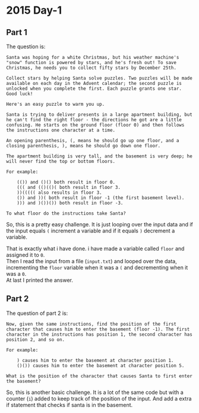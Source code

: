 # 2015 Day-1

## Part 1
The question is:
```
Santa was hoping for a white Christmas, but his weather machine's "snow" function is powered by stars, and he's fresh out! To save Christmas, he needs you to collect fifty stars by December 25th.

Collect stars by helping Santa solve puzzles. Two puzzles will be made available on each day in the Advent calendar; the second puzzle is unlocked when you complete the first. Each puzzle grants one star. Good luck!

Here's an easy puzzle to warm you up.

Santa is trying to deliver presents in a large apartment building, but he can't find the right floor - the directions he got are a little confusing. He starts on the ground floor (floor 0) and then follows the instructions one character at a time.

An opening parenthesis, (, means he should go up one floor, and a closing parenthesis, ), means he should go down one floor.

The apartment building is very tall, and the basement is very deep; he will never find the top or bottom floors.

For example:

    (()) and ()() both result in floor 0.
    ((( and (()(()( both result in floor 3.
    ))((((( also results in floor 3.
    ()) and ))( both result in floor -1 (the first basement level).
    ))) and )())()) both result in floor -3.

To what floor do the instructions take Santa?
```

So, this is a pretty easy challenge. It is just looping over the input data and if the input equals `(` increment a variable and if it equals `)` decrement a variable.

That is exactly what i have done. i have made a variable called `floor` and assigned it to `0`.  
Then I read the input from a file (`input.txt`) and looped over the data, incrementing the `floor` variable when it was a `(` and decrementing when it was a `0`.  
At last I printed the answer.

## Part 2
The question of part 2 is:
```
Now, given the same instructions, find the position of the first character that causes him to enter the basement (floor -1). The first character in the instructions has position 1, the second character has position 2, and so on.

For example:

    ) causes him to enter the basement at character position 1.
    ()()) causes him to enter the basement at character position 5.

What is the position of the character that causes Santa to first enter the basement?
```

So, this is another basic challenge. It is a lot of the same code but with a counter (`i`) added to keep track of the position of the input. And add a extra if statement that checks if santa is in the basement.